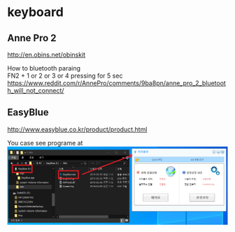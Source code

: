 # keyboard


## Anne Pro 2  
http://en.obins.net/obinskit  

How to bluetooth paraing  
FN2 + 1 or 2 or 3 or 4 pressing for 5 sec    
https://www.reddit.com/r/AnnePro/comments/9ba8pn/anne_pro_2_bluetooth_will_not_connect/  


## EasyBlue  
http://www.easyblue.co.kr/product/product.html

You case see programe at 
![easyblue_program](easyblue.png)
